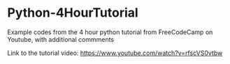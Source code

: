 # Python-4HourTutorial
Example codes from the 4 hour python tutorial from FreeCodeCamp on Youtube, with additional commments

Link to the tutorial video: https://www.youtube.com/watch?v=rfscVS0vtbw
